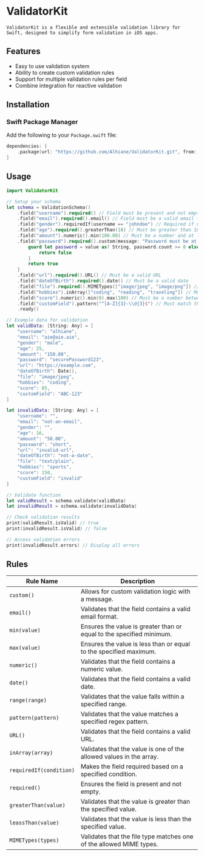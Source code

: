 # ValidatorKit

    ValidatorKit is a flexible and extensible validation library for Swift, designed to simplify form validation in iOS apps.

## Features

- Easy to use validation system
- Ability to create custom validation rules
- Support for multiple validation rules per field
- Combine integration for reactive validation

## Installation

### Swift Package Manager

Add the following to your `Package.swift` file:

```swift
dependencies: [
    .package(url: "https://github.com/Alhiane/ValidatorKit.git", from: "1.0.0-beta")
]
```

## Usage

```swift
import ValidatorKit

// Setup your schema
let schema = ValidationSchema()
    .field("username").required() // Field must be present and not empty
    .field("email").required().email() // Field must be a valid email format
    .field("gender").requiredIf(username == "johndoe") // Required if username is "johndoe"
    .field("age").required().greaterThan(18) // Must be greater than 18
    .field("amount").numeric().min(100.08) // Must be a number and at least 100.08
    .field("password").required().custom(message: "Password must be at least 8 characters") { value in
        guard let password = value as? String, password.count >= 8 else {
            return false
        }
        return true
    }
    .field("url").required().URL() // Must be a valid URL
    .field("dateOfBirth").required().date() // Must be a valid date
    .field("file").required().MIMETypes(["image/jpeg", "image/png"]) // Must be a valid file type
    .field("hobbies").inArray(["coding", "reading", "traveling"]) // Must be one of the allowed values
    .field("score").numeric().min(0).max(100) // Must be a number between 0 and 100
    .field("customField").pattern("^[A-Z]{3}-\\d{3}$") // Must match the pattern "XXX-123"
    .ready()

// Example data for validation
let validData: [String: Any] = [
    "username": "alhiane",
    "email": "aie@aie.aie",
    "gender": "male",
    "age": 25,
    "amount": "150.00",
    "password": "securePassword123",
    "url": "https://example.com",
    "dateOfBirth": Date(),
    "file": "image/jpeg",
    "hobbies": "coding",
    "score": 85,
    "customField": "ABC-123"
]

let invalidData: [String: Any] = [
    "username": "",
    "email": "not-an-email",
    "gender": "",
    "age": 16,
    "amount": "50.00",
    "password": "short",
    "url": "invalid-url",
    "dateOfBirth": "not-a-date",
    "file": "text/plain",
    "hobbies": "sports",
    "score": 150,
    "customField": "invalid"
]

// Validate function
let validResult = schema.validate(validData)
let invalidResult = schema.validate(invalidData)

// Check validation results
print(validResult.isValid) // true
print(invalidResult.isValid) // false

// Access validation errors
print(invalidResult.errors) // Display all errors
```

## Rules

| Rule Name      | Description                                           |
|----------------|-------------------------------------------------------|
| `custom()`     | Allows for custom validation logic with a message.   |
| `email()`      | Validates that the field contains a valid email format. |
| `min(value)`   | Ensures the value is greater than or equal to the specified minimum. |
| `max(value)`   | Ensures the value is less than or equal to the specified maximum. |
| `numeric()`    | Validates that the field contains a numeric value.   |
| `date()`       | Validates that the field contains a valid date.      |
| `range(range)` | Validates that the value falls within a specified range. |
| `pattern(pattern)` | Validates that the value matches a specified regex pattern. |
| `URL()`        | Validates that the field contains a valid URL.       |
| `inArray(array)` | Validates that the value is one of the allowed values in the array. |
| `requiredIf(condition)` | Makes the field required based on a specified condition. |
| `required()`   | Ensures the field is present and not empty.          |
| `greaterThan(value)` | Validates that the value is greater than the specified value. |
| `leassThan(value)` | Validates that the value is less than the specified value. |
| `MIMETypes(types)` | Validates that the file type matches one of the allowed MIME types. |

